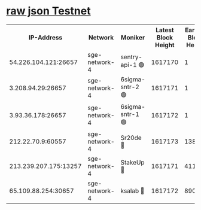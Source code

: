 
[raw json Testnet](https://rpc-check.sget.stavr.tech/sget/rpc-sget-result.json)
=


<table><tr><th>IP-Address</th><th>Network</th><th>Moniker</th><th>Latest Block Height</th><th>Earliest Block Height</th><th>Catching Up</th><th>Tx Index</th><th>Voting Power</th><th>Scan Time</th></tr><tr><td>54.226.104.121:26657</td><td>sge-network-4</td><td>sentry-api-1 🟢</td><td>1617170</td><td>1</td><td>False</td><td>on</td><td>0</td><td>2024-02-17T23:32:23.198309004UTC</td></tr><tr><td>3.208.94.29:26657</td><td>sge-network-4</td><td>6sigma-sntr-2 🟢</td><td>1617171</td><td>1</td><td>False</td><td>on</td><td>0</td><td>2024-02-17T23:32:33.221220841UTC</td></tr><tr><td>3.93.36.178:26657</td><td>sge-network-4</td><td>6sigma-sntr-1 🟢</td><td>1617172</td><td>1</td><td>False</td><td>on</td><td>0</td><td>2024-02-17T23:32:35.856803867UTC</td></tr><tr><td>212.22.70.9:60557</td><td>sge-network-4</td><td>Sr20de 🔴</td><td>1617173</td><td>138001</td><td>False</td><td>on</td><td>104</td><td>2024-02-17T23:32:40.716343297UTC</td></tr><tr><td>213.239.207.175:13257</td><td>sge-network-4</td><td>StakeUp 🔴</td><td>1617171</td><td>411001</td><td>False</td><td>off</td><td>100</td><td>2024-02-17T23:32:32.247753472UTC</td></tr><tr><td>65.109.88.254:30657</td><td>sge-network-4</td><td>ksalab 🔴</td><td>1617172</td><td>890001</td><td>False</td><td>off</td><td>2171</td><td>2024-02-17T23:32:38.234854216UTC</td></tr></table>
